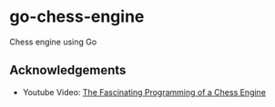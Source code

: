 # go-chess-engine

Chess engine using Go

## Acknowledgements

-   Youtube Video: [The Fascinating Programming of a Chess Engine](https://youtu.be/w4FFX_otR-4)
